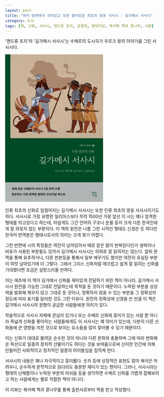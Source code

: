 ```yaml
---
layout: post
title: "여러 방면에서 의미있고 또한 흥미로운 최초의 영웅 서사시 - 길가메시 서사시"
category: 도서
tags: [책, 신화, 서사시, 앤드류 조지, 공경희, 현대지성, 북카페 책과 콩나무, 서평]
---
```


'앤드류 조지'의
'길가메시 서사시'는
수메르의 도시국가 우르크 왕의 이야기를 그린 서사시다.

![표지](/images/epic-of-gilgamesh-book-h480.jpg)

인류 최초의 신화로 일컬어지는 길가메시 서사시는
또한 인류 최초의 영웅 서사시이기도 하다.
서사시로 가장 유명한 일리아스보다 무려 1500년 가량 앞선 이 시는
꽤나 엄격한 형태를 띄고있다고 하는데,
아쉽게도 그건 언어의 구조나 운율 등이 크게 다른 한국인에게 잘 와닿지 않는 부분이다.
이 책의 원전은 나름 그런 시적인 형태도 신경쓴 듯 하다만
한국어 번역본은 형태시로서의 의미는 크게 찾기 어렵다.

그런 반면에 시의 특징들은 여전히 남아있어서
때로 같은 말이 반복된다던가
생략이나 비유가 사용된 부분들도 있어서
길가메시 서사시는 의외로 잘 읽히지는 않는다.
앞뒤 문맥을 통해 유추하거나, 다른 판본등을 통해서 일부 매꾸기도 했지만
여전히 유실된 부분이 여럿 남아있기에 더 그렇다.
그래서 그리스 신화처럼 매끄럽고 쉽게 잘 읽히는 신화를 기대했다면
조금은 실망스러울 만하다.

이는 애초에 이 책이 길가메시 신화를 재미있게 전달하기 위한 책이 아니라,
길가메시 서사시 원전을 가능한 그대로 전달하는데 목적을 둔 것이기 때문이다.
누락된 부분을 상상력을 발휘해 채우지 않고 그대로 둔 것이나,
정확하지 않을 수 있는 부분을 그 정확성의 정도에 따라 표기를 달리한 것도 그런 이유다.
원전의 정확성에 신경을 쓴 만큼 이 책은 길가메시 서사시의 원형이 궁금한 사람들에겐 의미가 있다.

학술적으로 서사시 자체에 관심이 있거나
또는 수메르 신화에 흥미가 있는 사람 뿐 아니라
폭넓게 신화를 좋아하는 사람들에게도 이 서사시는 꽤 의미가 있는데,
다분히 다른 신화들에 큰 영향을 끼친 것으로 보이는 요소들을 많이 찾아볼 수 있기 때문이다.

이는 신화가 대대로 물려온 순수한 것이 아니라
다른 문화와 충돌하며 그에 따라 변화해온 픽션으로
일종의 정치적 산물이기도 하다는 것을 보여줌으로써
신이란 인간에 의해 만들어진 사회적이고 정치적인 일종의 아이돌임을 짐작케 한다.

서사시의 내용은 꽤나 자극적이고 흥미롭다.
숫자 등에 상징적인 표현도 많아 해석은 어려우나,
순수하게 문학적으로 읽더라도 충분한 재미가 있는 편이다.
그러나, 서사시라는 형태의 난해함이나 누락된 부분의 아쉬움 등을 생각하면
수메르 신화를 가볍게 접해보려고 하는 사람에게는 별로 적합한 책이 아니다.



<div class="im im-info">
이 리뷰는 북카페 책과 콩나무를 통해 출판사로부터 책을 받고 작성했다.
</div>
